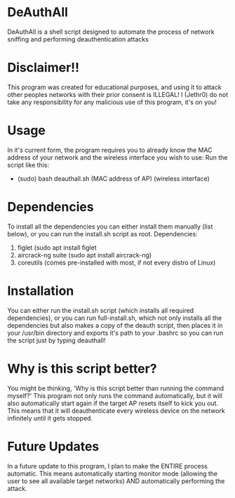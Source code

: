 # DeAuthAll

DeAuthAll is a shell script designed to automate the process of network sniffing and performing deauthentication attacks

# Disclaimer!!
This program was created for educational purposes, and using it to attack other peoples networks with their prior consent is ILLEGAL! 
I (Jethr0) do not take any responsibility for any malicious use of this program, it's on you!

# Usage
In it's current form, the program requires you to already know the MAC address of your network and the wireless interface you wish to use:
Run the script like this:
* (sudo) bash deauthall.sh (MAC address of AP) (wireless interface)


# Dependencies
To install all the dependencies you can either install them manually (list below), or you can run the install.sh script as root.
Dependencies:
1. figlet (sudo apt install figlet
2. aircrack-ng suite (sudo apt install aircrack-ng)
3. coreutils (comes pre-installed with most, if not every distro of Linux)

# Installation
You can either run the install.sh script (which installs all required dependencies), or you can run full-install.sh, which not only installs all the dependencies but also makes a copy of the deauth script, then places it in your /usr/bin directory and exports it's path to your .bashrc so you can run the script just by typing deauthall!

# Why is this script better?
You might be thinking, 'Why is this script better than running the command myself?'
This program not only runs the command automatically, but it will also automatically start again if the target AP resets itself to kick you out. This means that it will deauthenticate every wireless device on the network infinitely until it gets stopped.


# Future Updates
In a future update to this program, I plan to make the ENTIRE process automatic. This means automatically starting monitor mode (allowing the user to see all available target networks) AND automatically performing the attack.
